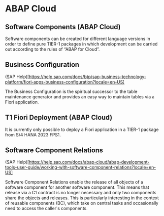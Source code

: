 # ABAP Cloud

## Software Components (ABAP Cloud)
Software components can be created for different language versions in order to define pure TIER-1 packages in which development can be carried out according to the rules of “ABAP for Cloud”.

## Business Configuration
(SAP Help)[https://help.sap.com/docs/btp/sap-business-technology-platform/fiori-apps-business-configuration?locale=en-US]

The Business Configuration is the spiritual successor to the table maintenance generator and provides an easy way to maintain tables via a Fiori application.

## T1 Fiori Deployment (ABAP Cloud)
It is currently only possible to deploy a Fiori application in a TIER-1 package from S/4 HANA 2023 FPS1.

## Software Component Relations
(SAP Help)[https://help.sap.com/docs/abap-cloud/abap-development-tools-user-guide/working-with-software-component-relations?locale=en-US]

Software Component Relations enable the release of all objects of a software component for another software component. This means that release via a C1 contract is no longer necessary and only two components share the objects and releases. This is particularly interesting in the context of reusable components (BC), which take on central tasks and occasionally need to access the caller's components.